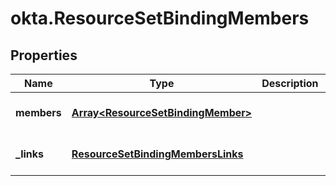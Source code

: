 # okta.ResourceSetBindingMembers

## Properties

Name | Type | Description | Notes
------------ | ------------- | ------------- | -------------
**members** | [**Array&lt;ResourceSetBindingMember&gt;**](ResourceSetBindingMember.md) |  | [optional] [default to undefined]
**_links** | [**ResourceSetBindingMembersLinks**](ResourceSetBindingMembersLinks.md) |  | [optional] [default to undefined]

